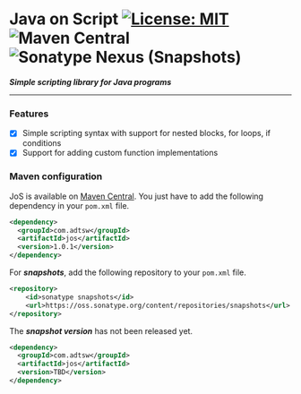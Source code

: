 # Java on Script  [![License: MIT](https://img.shields.io/badge/License-MIT-brightgreen.svg)](https://opensource.org/licenses/MIT) ![Maven Central](https://img.shields.io/maven-central/v/com.adtsw/jos?color=blue&label=Version) ![Sonatype Nexus (Snapshots)](https://img.shields.io/nexus/s/com.adtsw/jos?label=Snapshot&server=https%3A%2F%2Foss.sonatype.org%2F)


***Simple scripting library for Java programs***

---

### Features

* [x] Simple scripting syntax with support for nested blocks, for loops, if conditions
* [x] Support for adding custom function implementations

### Maven configuration

JoS is available on [Maven Central](http://search.maven.org/#search). You just have to add the following dependency in your `pom.xml` file.

```xml
<dependency>
  <groupId>com.adtsw</groupId>
  <artifactId>jos</artifactId>
  <version>1.0.1</version>
</dependency>
```

For ***snapshots***, add the following repository to your `pom.xml` file.
```xml
<repository>
    <id>sonatype snapshots</id>
    <url>https://oss.sonatype.org/content/repositories/snapshots</url>
</repository>
```
The ***snapshot version*** has not been released yet.
```xml
<dependency>
  <groupId>com.adtsw</groupId>
  <artifactId>jos</artifactId>
  <version>TBD</version>
</dependency>
```
